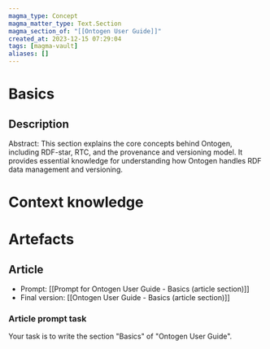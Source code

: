 ```yaml
---
magma_type: Concept
magma_matter_type: Text.Section
magma_section_of: "[[Ontogen User Guide]]"
created_at: 2023-12-15 07:29:04
tags: [magma-vault]
aliases: []
---
```

# Basics

## Description

Abstract: This section explains the core concepts behind Ontogen, including RDF-star, RTC, and the provenance and versioning model. It provides essential knowledge for understanding how Ontogen handles RDF data management and versioning.


# Context knowledge

<!--
This section should include background knowledge needed for the model to create a proper response, i.e. information it does not know either because of the knowledge cut-off date or unpublished knowledge.

Write it down right here in a subsection or use a transclusion. If applicable, specify source information that the model can use to generate a reference in the response.
-->




# Artefacts

## Article

- Prompt: [[Prompt for Ontogen User Guide - Basics (article section)]]
- Final version: [[Ontogen User Guide - Basics (article section)]]

### Article prompt task

Your task is to write the section "Basics" of "Ontogen User Guide".
